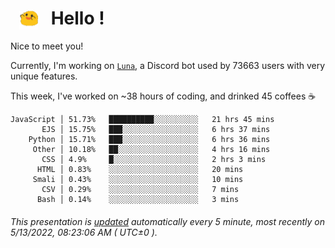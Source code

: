 <h1>   <img src="./spoink.gif" style="vertical-align:middle;" width="30px">   Hello ! </h1>

Nice to meet you!

Currently, I'm working on <a href='https://github.com/Asgarrrr/Luna'>`Luna`</a>, a Discord bot used by 73663 users with very unique features.

This week, I've worked on ~38 hours of coding, and drinked 45 coffees ☕

```
JavaScript │ 51.73%   ██████████░░░░░░░░░░   21 hrs 45 mins
       EJS │ 15.75%   ███░░░░░░░░░░░░░░░░░   6 hrs 37 mins
    Python │ 15.71%   ███░░░░░░░░░░░░░░░░░   6 hrs 36 mins
     Other │ 10.18%   ██░░░░░░░░░░░░░░░░░░   4 hrs 16 mins
       CSS │ 4.9%     █░░░░░░░░░░░░░░░░░░░   2 hrs 3 mins
      HTML │ 0.83%    ░░░░░░░░░░░░░░░░░░░░   20 mins
     Smali │ 0.43%    ░░░░░░░░░░░░░░░░░░░░   10 mins
       CSV │ 0.29%    ░░░░░░░░░░░░░░░░░░░░   7 mins
      Bash │ 0.14%    ░░░░░░░░░░░░░░░░░░░░   3 mins
```

###### This presentation is [updated](https://github.com/Asgarrrr) automatically every 5 minute, most recently on 5/13/2022, 08:23:06 AM ( UTC±0 ).